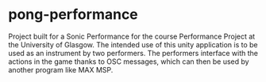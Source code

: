 # pong-performance

Project built for a Sonic Performance for the course Performance Project at the University of Glasgow.
The intended use of this unity application is to be used as an instrument by two performers.
The performers interface with the actions in the game thanks to OSC messages, which can then be used by another program like MAX MSP.
